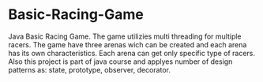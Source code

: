 # Basic-Racing-Game
Java Basic Racing Game.
The game utilizies multi threading for multiple racers.
The game have three arenas wich can be created and each arena has its own characteristics.
Each arena can get only specific type of racers.
Also this project is part of java course and applyes number of design patterns as: state, prototype, observer, decorator.
